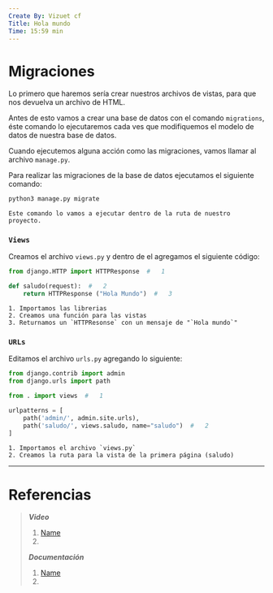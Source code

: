 ```yaml
---
Create By: Vizuet cf
Title: Hola mundo
Time: 15:59 min
---
```

# Migraciones

Lo primero que haremos sería crear nuestros archivos de vistas, para que nos devuelva un archivo de HTML.

Antes de esto vamos a crear una base de datos con el comando `migrations`, éste comando lo ejecutaremos cada ves que modifiquemos el modelo de datos de nuestra base de datos.

Cuando ejecutemos alguna acción como las migraciones, vamos llamar al archivo `manage.py`.

Para realizar las migraciones de la base de datos ejecutamos el siguiente comando:

```bash
python3 manage.py migrate
```
	Este comando lo vamos a ejecutar dentro de la ruta de nuestro proyecto.

### `Views`

Creamos el archivo `views.py` y dentro de el agregamos el siguiente código:

```Python
from django.HTTP import HTTPResponse  #   1

def saludo(request):  #   2
	return HTTPResponse ("Hola Mundo")  #   3
```
	1. Importamos las librerias
	2. Creamos una función para las vistas
	3. Returnamos un `HTTPResonse` con un mensaje de "`Hola mundo`"

### `URLs`

Editamos el archivo `urls.py` agregando lo siguiente:

```python
from django.contrib import admin
from django.urls import path

from . import views  #   1

urlpatterns = [
    path('admin/', admin.site.urls),
    path('saludo/', views.saludo, name="saludo")  #   2
]
```
	1. Importamos el archivo `views.py`
	2. Creamos la ruta para la vista de la primera página (saludo)



---
# Referencias

> ***Video***
> 
> 1. [Name]()
> 2. 
> 
> ***Documentación***
> 
> 1. [Name]()
> 2. 